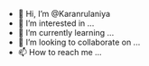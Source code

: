 - 👋 Hi, I’m @Karanrulaniya
- 👀 I’m interested in ...
- 🌱 I’m currently learning ...
- 💞️ I’m looking to collaborate on ...
- 📫 How to reach me ...

<!---
Karanrulaniya/Karanrulaniya is a ✨ special ✨ repository because its `README.md` (this file) appears on your GitHub profile.
You can click the Preview link to take a look at your changes.
--->
